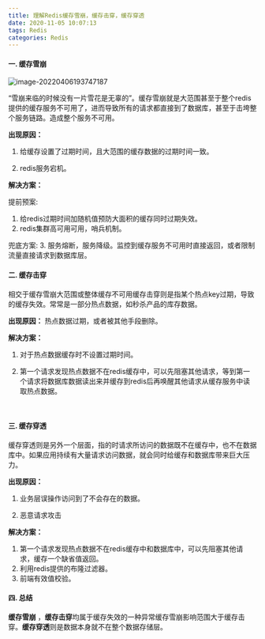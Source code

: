```yaml
---
title: 理解Redis缓存雪崩，缓存击穿，缓存穿透
date: 2020-11-05 10:07:13
tags: Redis
categories: Redis 
---
```


#### 一. 缓存雪崩

![image-20220406193747187](https://cdn.jsdelivr.net/gh/wenPKtalk/pictures@master/blog/20220407/10_31/image-20220406193747187.png)

“雪崩来临的时候没有一片雪花是无辜的”。缓存雪崩就是大范围甚至于整个redis提供的缓存服务不可用了，进而导致所有的请求都直接到了数据库，甚至于击垮整个服务链路。造成整个服务不可用。

**出现原因：**

1. 给缓存设置了过期时间，且大范围的缓存数据的过期时间一致。

2. redis服务宕机。

**解决方案：**

提前预案: 
1. 给redis过期时间加随机值预防大面积的缓存同时过期失效。
2. redis集群高可用可用，哨兵机制。

兜底方案: 
3. 服务熔断，服务降级。监控到缓存服务不可用时直接返回，或者限制流量直接请求到数据库层。

#### 二. 缓存击穿
相交于缓存雪崩大范围或整体缓存不可用缓存击穿则是指某个热点key过期，导致的缓存失效。常常是一部分热点数据，如秒杀产品的库存数据。

**出现原因：**
热点数据过期，或者被其他手段删除。

**解决方案：**

1. 对于热点数据缓存时不设置过期时间。

2. 第一个请求发现热点数据不在redis缓存中，可以先阻塞其他请求，等到第一个请求将数据库数据读出来并缓存到redis后再唤醒其他请求从缓存服务中读取热点数据。

﻿

#### 三. 缓存穿透
缓存穿透则是另外一个层面，指的时请求所访问的数据既不在缓存中，也不在数据库中。如果应用持续有大量请求访问数据，就会同时给缓存和数据库带来巨大压力。

**出现原因：**

1. 业务层误操作访问到了不会存在的数据。

2. 恶意请求攻击

**解决方案：**

1. 第一个请求发现热点数据不在redis缓存中和数据库中，可以先阻塞其他请求，缓存一个缺省值返回。
2. 利用redis提供的布隆过滤器。
3. 前端有效值校验。

#### 四. 总结
**缓存雪崩** ，**缓存击穿**均属于缓存失效的一种异常缓存雪崩影响范围大于缓存击穿。**缓存穿透**则是数据本身就不在整个数据存储层。